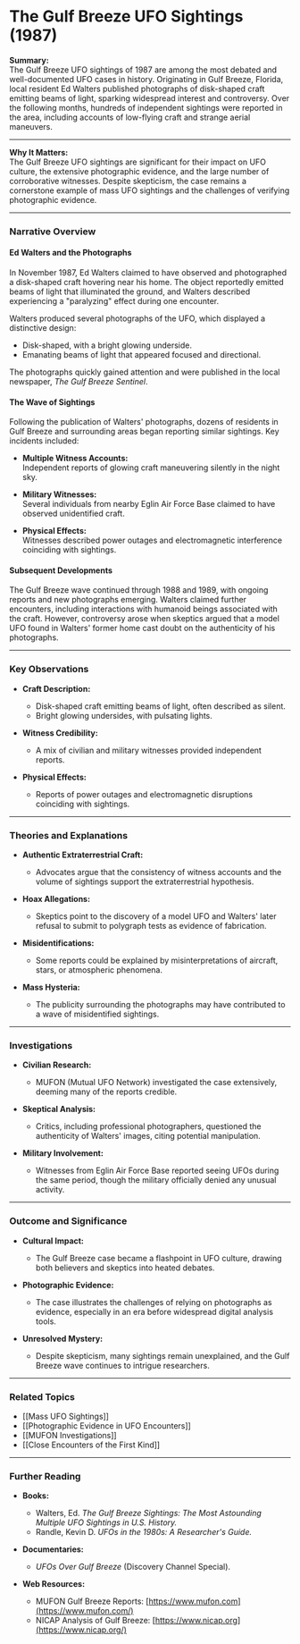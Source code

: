 # The Gulf Breeze UFO Sightings (1987)

**Summary:**  
The Gulf Breeze UFO sightings of 1987 are among the most debated and well-documented UFO cases in history. Originating in Gulf Breeze, Florida, local resident Ed Walters published photographs of disk-shaped craft emitting beams of light, sparking widespread interest and controversy. Over the following months, hundreds of independent sightings were reported in the area, including accounts of low-flying craft and strange aerial maneuvers. 

---

**Why It Matters:**  
The Gulf Breeze UFO sightings are significant for their impact on UFO culture, the extensive photographic evidence, and the large number of corroborative witnesses. Despite skepticism, the case remains a cornerstone example of mass UFO sightings and the challenges of verifying photographic evidence.

---

### **Narrative Overview**

#### **Ed Walters and the Photographs**

In November 1987, Ed Walters claimed to have observed and photographed a disk-shaped craft hovering near his home. The object reportedly emitted beams of light that illuminated the ground, and Walters described experiencing a "paralyzing" effect during one encounter.

Walters produced several photographs of the UFO, which displayed a distinctive design:

- Disk-shaped, with a bright glowing underside.
- Emanating beams of light that appeared focused and directional.

The photographs quickly gained attention and were published in the local newspaper, _The Gulf Breeze Sentinel_.

#### **The Wave of Sightings**

Following the publication of Walters' photographs, dozens of residents in Gulf Breeze and surrounding areas began reporting similar sightings. Key incidents included:

- **Multiple Witness Accounts:**  
    Independent reports of glowing craft maneuvering silently in the night sky.
    
- **Military Witnesses:**  
    Several individuals from nearby Eglin Air Force Base claimed to have observed unidentified craft.
    
- **Physical Effects:**  
    Witnesses described power outages and electromagnetic interference coinciding with sightings.
    

#### **Subsequent Developments**

The Gulf Breeze wave continued through 1988 and 1989, with ongoing reports and new photographs emerging. Walters claimed further encounters, including interactions with humanoid beings associated with the craft. However, controversy arose when skeptics argued that a model UFO found in Walters' former home cast doubt on the authenticity of his photographs.

---

### **Key Observations**

- **Craft Description:**
    
    - Disk-shaped craft emitting beams of light, often described as silent.
    - Bright glowing undersides, with pulsating lights.
- **Witness Credibility:**
    
    - A mix of civilian and military witnesses provided independent reports.
- **Physical Effects:**
    
    - Reports of power outages and electromagnetic disruptions coinciding with sightings.

---

### **Theories and Explanations**

- **Authentic Extraterrestrial Craft:**
    
    - Advocates argue that the consistency of witness accounts and the volume of sightings support the extraterrestrial hypothesis.
- **Hoax Allegations:**
    
    - Skeptics point to the discovery of a model UFO and Walters' later refusal to submit to polygraph tests as evidence of fabrication.
- **Misidentifications:**
    
    - Some reports could be explained by misinterpretations of aircraft, stars, or atmospheric phenomena.
- **Mass Hysteria:**
    
    - The publicity surrounding the photographs may have contributed to a wave of misidentified sightings.

---

### **Investigations**

- **Civilian Research:**
    
    - MUFON (Mutual UFO Network) investigated the case extensively, deeming many of the reports credible.
- **Skeptical Analysis:**
    
    - Critics, including professional photographers, questioned the authenticity of Walters' images, citing potential manipulation.
- **Military Involvement:**
    
    - Witnesses from Eglin Air Force Base reported seeing UFOs during the same period, though the military officially denied any unusual activity.

---

### **Outcome and Significance**

- **Cultural Impact:**
    
    - The Gulf Breeze case became a flashpoint in UFO culture, drawing both believers and skeptics into heated debates.
- **Photographic Evidence:**
    
    - The case illustrates the challenges of relying on photographs as evidence, especially in an era before widespread digital analysis tools.
- **Unresolved Mystery:**
    
    - Despite skepticism, many sightings remain unexplained, and the Gulf Breeze wave continues to intrigue researchers.

---

### **Related Topics**

- [[Mass UFO Sightings]]
- [[Photographic Evidence in UFO Encounters]]
- [[MUFON Investigations]]
- [[Close Encounters of the First Kind]]

---

### **Further Reading**

- **Books:**
    
    - Walters, Ed. _The Gulf Breeze Sightings: The Most Astounding Multiple UFO Sightings in U.S. History._
    - Randle, Kevin D. _UFOs in the 1980s: A Researcher's Guide._
- **Documentaries:**
    
    - _UFOs Over Gulf Breeze_ (Discovery Channel Special).
- **Web Resources:**
    
    - MUFON Gulf Breeze Reports: [https://www.mufon.com](https://www.mufon.com/)
    - NICAP Analysis of Gulf Breeze: [https://www.nicap.org](https://www.nicap.org/)

